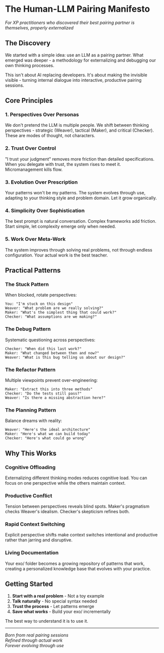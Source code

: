 # The Human-LLM Pairing Manifesto

*For XP practitioners who discovered their best pairing partner is themselves, properly externalized*

## The Discovery

We started with a simple idea: use an LLM as a pairing partner. What emerged was deeper - a methodology for externalizing and debugging our own thinking processes.

This isn't about AI replacing developers. It's about making the invisible visible - turning internal dialogue into interactive, productive pairing sessions.

## Core Principles

### 1. Perspectives Over Personas
We don't pretend the LLM is multiple people. We shift between thinking perspectives - strategic (Weaver), tactical (Maker), and critical (Checker). These are modes of thought, not characters.

### 2. Trust Over Control
"I trust your judgment" removes more friction than detailed specifications. When you delegate with trust, the system rises to meet it. Micromanagement kills flow.

### 3. Evolution Over Prescription
Your patterns won't be my patterns. The system evolves through use, adapting to your thinking style and problem domain. Let it grow organically.

### 4. Simplicity Over Sophistication
The best prompt is natural conversation. Complex frameworks add friction. Start simple, let complexity emerge only when needed.

### 5. Work Over Meta-Work
The system improves through solving real problems, not through endless configuration. Your actual work is the best teacher.

## Practical Patterns

### The Stuck Pattern
When blocked, rotate perspectives:
```
You: "I'm stuck on this design"
Weaver: "What problem are we really solving?"
Maker: "What's the simplest thing that could work?"
Checker: "What assumptions are we making?"
```

### The Debug Pattern
Systematic questioning across perspectives:
```
Checker: "When did this last work?"
Maker: "What changed between then and now?"
Weaver: "What is this bug telling us about our design?"
```

### The Refactor Pattern
Multiple viewpoints prevent over-engineering:
```
Maker: "Extract this into three methods"
Checker: "Do the tests still pass?"
Weaver: "Is there a missing abstraction here?"
```

### The Planning Pattern
Balance dreams with reality:
```
Weaver: "Here's the ideal architecture"
Maker: "Here's what we can build today"
Checker: "Here's what could go wrong"
```

## Why This Works

### Cognitive Offloading
Externalizing different thinking modes reduces cognitive load. You can focus on one perspective while the others maintain context.

### Productive Conflict
Tension between perspectives reveals blind spots. Maker's pragmatism checks Weaver's idealism. Checker's skepticism refines both.

### Rapid Context Switching
Explicit perspective shifts make context switches intentional and productive rather than jarring and disruptive.

### Living Documentation
Your exo/ folder becomes a growing repository of patterns that work, creating a personalized knowledge base that evolves with your practice.

## Getting Started

1. **Start with a real problem** - Not a toy example
2. **Talk naturally** - No special syntax needed
3. **Trust the process** - Let patterns emerge
4. **Save what works** - Build your exo/ incrementally

The best way to understand it is to use it.

---

*Born from real pairing sessions*  
*Refined through actual work*  
*Forever evolving through use*
